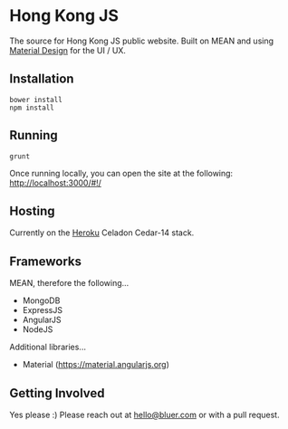 # Hong Kong JS

The source for Hong Kong JS public website. Built on MEAN and using [Material Design](https://github.com/angular/material) for the UI / UX.

## Installation

	bower install
	npm install

## Running

	grunt

Once running locally, you can open the site at the following: [http://localhost:3000/#!/](http://localhost:3000/#!/)

## Hosting

Currently on the [Heroku](http://heroku.com/) Celadon Cedar-14 stack.

## Frameworks

MEAN, therefore the following...

- MongoDB
- ExpressJS
- AngularJS
- NodeJS

Additional libraries...

- Material (https://material.angularjs.org)

## Getting Involved

Yes please :) Please reach out at [hello@bluer.com](hello@bluer.com) or with a pull request.